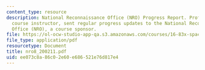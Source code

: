 ```yaml
---
content_type: resource
description: National Reconnaissance Office (NRO) Progress Report. Prof. Miller, a
  course instructor, sent regular progress updates to the National Reconnaissance
  Office (NRO), a course sponsor.
file: https://ol-ocw-studio-app-qa.s3.amazonaws.com/courses/16-83x-space-systems-engineering-spring-2002-spring-2003/ee073c8a86c02e60e686521e76d817e4_nro8_200211.pdf
file_type: application/pdf
resourcetype: Document
title: nro8_200211.pdf
uid: ee073c8a-86c0-2e60-e686-521e76d817e4
---
```

